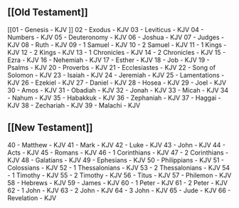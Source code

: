 ## [[Old Testament]]
[[01 - Genesis - KJV ]]
02 - Exodus - KJV 
03 - Leviticus - KJV 
04 - Numbers - KJV 
05 - Deuteronomy - KJV 
06 - Joshua - KJV 
07 - Judges - KJV 
08 - Ruth - KJV 
09 - 1 Samuel - KJV 
10 - 2 Samuel - KJV 
11 - 1 Kings - KJV 
12 - 2 Kings - KJV 
13 - 1 Chronicles - KJV 
14 - 2 Chronicles - KJV 
15 - Ezra - KJV 
16 - Nehemiah - KJV 
17 - Esther - KJV 
18 - Job - KJV 
19 - Psalms - KJV 
20 - Proverbs - KJV 
21 - Ecclesiastes - KJV 
22 - Song of Solomon - KJV 
23 - Isaiah - KJV 
24 - Jeremiah - KJV 
25 - Lamentations - KJV 
26 - Ezekiel - KJV 
27 - Daniel - KJV 
28 - Hosea - KJV 
29 - Joel - KJV 
30 - Amos - KJV 
31 - Obadiah - KJV 
32 - Jonah - KJV 
33 - Micah - KJV 
34 - Nahum - KJV 
35 - Habakkuk - KJV 
36 - Zephaniah - KJV 
37 - Haggai - KJV 
38 - Zechariah - KJV 
39 - Malachi - KJV 
## [[New Testament]]
40 - Matthew - KJV 
41 - Mark - KJV
42 - Luke - KJV 
43 - John - KJV
44 - Acts - KJV 
45 - Romans - KJV 
46 - 1 Corinthians - KJV 
47 - 2 Corinthians - KJV 
48 - Galatians - KJV 
49 - Ephesians - KJV 
50 - Philippians - KJV 
51 - Colossians - KJV 
52 - 1 Thessalonians - KJV 
53 - 2 Thessalonians - KJV 
54 - 1 Timothy - KJV 
55 - 2 Timothy - KJV 
56 - Titus - KJV 57 - Philemon - KJV 58 - Hebrews - KJV 
59 - James - KJV 
60 - 1 Peter - KJV 
61 - 2 Peter - KJV 
62 - 1 John - KJV 
63 - 2 John - KJV 
64 - 3 John - KJV 
65 - Jude - KJV 
66 - Revelation - KJV

